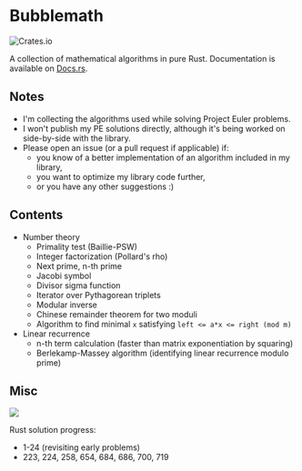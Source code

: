 # Bubblemath

![Crates.io](https://img.shields.io/crates/v/bubblemath)

A collection of mathematical algorithms in pure Rust. Documentation is available on [Docs.rs](https://docs.rs/bubblemath/0.1.0/bubblemath/).

## Notes

* I'm collecting the algorithms used while solving Project Euler problems.
* I won't publish my PE solutions directly, although it's being worked on side-by-side with the library.
* Please open an issue (or a pull request if applicable) if:
    * you know of a better implementation of an algorithm included in my library,
    * you want to optimize my library code further,
    * or you have any other suggestions :)

## Contents

* Number theory
    * Primality test (Baillie-PSW)
    * Integer factorization (Pollard's rho)
    * Next prime, n-th prime
    * Jacobi symbol
    * Divisor sigma function
    * Iterator over Pythagorean triplets
    * Modular inverse
    * Chinese remainder theorem for two moduli
    * Algorithm to find minimal `x` satisfying `left <= a*x <= right (mod m)`
* Linear recurrence
    * n-th term calculation (faster than matrix exponentiation by squaring)
    * Berlekamp-Massey algorithm (identifying linear recurrence modulo prime)

## Misc

![](https://projecteuler.net/profile/Bubbler.png)

Rust solution progress:

* 1-24 (revisiting early problems)
* 223, 224, 258, 654, 684, 686, 700, 719